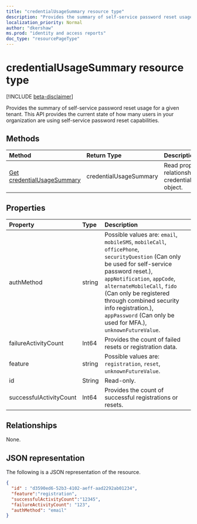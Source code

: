 ```yaml
---
title: "credentialUsageSummary resource type"
description: "Provides the summary of self-service password reset usage for a given tenant."
localization_priority: Normal
author: "dkershaw"
ms.prod: "identity and access reports"
doc_type: "resourcePageType"
---
```


# credentialUsageSummary resource type

[!INCLUDE [beta-disclaimer](../../includes/beta-disclaimer.md)]

Provides the summary of self-service password reset usage for a given tenant. This API provides the current state of how many users in your organization are using self-service password reset capabilities.

## Methods

| Method       | Return Type | Description |
|:-------------|:------------|:------------|
| [Get credentialUsageSummary](../api/reportroot-getcredentialusagesummary.md) | credentialUsageSummary | Read properties and relationships of a credentialUsageSummary object. |

## Properties

| Property     | Type        | Description |
|:-------------|:------------|:------------|
| authMethod | string | Possible values are: `email`, `mobileSMS`, `mobileCall`, `officePhone`, `securityQuestion` (Can only be used for self-service password reset.), `appNotification`, `appCode`, `alternateMobileCall`, `fido` (Can only be registered through combined security info registration.), `appPassword` (Can only be used for MFA.), `unknownFutureValue`. |
| failureActivityCount | Int64 | Provides the count of failed resets or registration data. |
| feature | string | Possible values are: `registration`, `reset`, `unknownFutureValue`. |
| id | String | Read-only. |
| successfulActivityCount | Int64 | Provides the count of successful registrations or resets. |

## Relationships

None.

## JSON representation

The following is a JSON representation of the resource.

<!-- {
  "blockType": "resource",
  "optionalProperties": [

  ],
  "@odata.type": "microsoft.graph.credentialUsageSummary",
  "baseType": "",
  "keyProperty": "id"
}-->

```json
{
  "id" : "d3590ed6-52b3-4102-aeff-aad2292ab01234",
  "feature":"registration",
  "successfulActivityCount":"12345",
  "failureActivityCount": "123",
  "authMethod": "email"
}
```

<!-- uuid: 16cd6b66-4b1a-43a1-adaf-3a886856ed98
2019-02-04 14:57:30 UTC -->
<!-- {
  "type": "#page.annotation",
  "description": "credentialUsageSummary resource",
  "keywords": "",
  "section": "documentation",
  "tocPath": ""
}-->